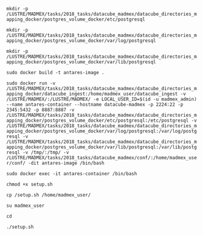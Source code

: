 `mkdir -p /LUSTRE/MADMEX/tasks/2018_tasks/datacube_madmex/datacube_directories_mapping_docker/postgres_volume_docker/etc/postgresql`

`mkdir -p /LUSTRE/MADMEX/tasks/2018_tasks/datacube_madmex/datacube_directories_mapping_docker/postgres_volume_docker/var/log/postgresql`

`mkdir -p /LUSTRE/MADMEX/tasks/2018_tasks/datacube_madmex/datacube_directories_mapping_docker/postgres_volume_docker/var/lib/postgresql`

`sudo docker build -t antares-image .`

`sudo docker run -v /LUSTRE/MADMEX/tasks/2018_tasks/datacube_madmex/datacube_directories_mapping_docker/datacube_ingest:/home/madmex_user/datacube_ingest -v /LUSTRE/MADMEX/:/LUSTRE/MADMEX/ -e LOCAL_USER_ID=$(id -u madmex_admin) --name antares-container --hostname datacube-madmex -p 2224:22 -p 2345:5432 -p 8887:8887 -v /LUSTRE/MADMEX/tasks/2018_tasks/datacube_madmex/datacube_directories_mapping_docker/postgres_volume_docker/etc/postgresql:/etc/postgresql -v /LUSTRE/MADMEX/tasks/2018_tasks/datacube_madmex/datacube_directories_mapping_docker/postgres_volume_docker/var/log/postgresql:/var/log/postgresql -v /LUSTRE/MADMEX/tasks/2018_tasks/datacube_madmex/datacube_directories_mapping_docker/postgres_volume_docker/var/lib/postgresql:/var/lib/postgresql -v /tmp/:/tmp/ -v /LUSTRE/MADMEX/tasks/2018_tasks/datacube_madmex/conf/:/home/madmex_user/conf/ -dit antares-image /bin/bash`

`sudo docker exec -it antares-container /bin/bash`

`chmod +x setup.sh`

`cp /setup.sh /home/madmex_user/`

`su madmex_user`

`cd`

`./setup.sh`
